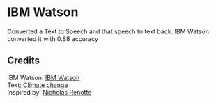 # IBM Watson<br >

Converted a Text to Speech and that speech to text back. IBM Watson converted it with 0.88 accuracy <br>

## Credits<br>
IBM Watson:
[IBM Watson](https://cloud.ibm.com/developer/watson/dashboard) <br>
Text: 
[Climate change](https://climate.nasa.gov/evidence/)<br>
Inspired by: 
[Nicholas Renotte](https://www.youtube.com/c/NicholasRenotte/featured)
